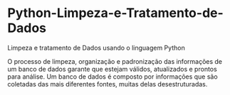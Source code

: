 # Python-Limpeza-e-Tratamento-de-Dados
 Limpeza e tratamento de Dados usando o linguagem Python
 
 O processo de limpeza, organização e padronização das informações de um banco de dados garante que estejam válidos, atualizados e prontos para análise. Um banco de dados é composto por informações que são coletadas das mais diferentes fontes, muitas delas desestruturadas.